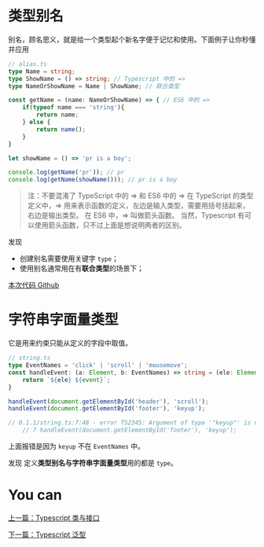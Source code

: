 # 类型别名
别名，顾名思义，就是给一个类型起个新名字便于记忆和使用。下面例子让你秒懂并应用

```typescript
// alias.ts
type Name = string;
type ShowName = () => string; // Typescript 中的 =>
type NameOrShowName = Name | ShowName; // 联合类型

const getName = (name: NameOrShowName) => { // ES6 中的 =>
    if(typeof name === 'string'){
        return name;
    } else {
        return name();
    }
}

let showName = () => 'pr is a boy';

console.log(getName('pr')); // pr
console.log(getName(showName())); // pr is a boy
```

> 注：不要混淆了 TypeScript 中的 => 和 ES6 中的 =>
> 在 TypeScript 的类型定义中，=> 用来表示函数的定义，左边是输入类型，需要用括号括起来，右边是输出类型。
> 在 ES6 中，=> 叫做箭头函数。
> 当然，Typescript 有可以使用箭头函数，只不过上面是想说明两者的区别。

发现
- 创建别名需要使用关键字 `type`；
- 使用别名通常用在有**联合类型**的场景下；


[本次代码 Github](https://github.com/ruizhengyun/typescript-note/tree/feature_v0.1.1_20190702/notes/0.1.1)


# 字符串字面量类型

它是用来约束只能从定义的字段中取值。

```typescript
// string.ts
type EventNames = 'click' | 'scroll' | 'mousemove';
const handleEvent: (a: Element, b: EventNames) => string = (ele: Element, event: EventNames) => {
    return `${ele} ${event}`;
}

handleEvent(document.getElementById('header'), 'scroll');
handleEvent(document.getElementById('footer'), 'keyup');

// 0.1.1/string.ts:7:48 - error TS2345: Argument of type '"keyup"' is not assignable to parameter of type 'EventNames'.
    // 7 handleEvent(document.getElementById('footer'), 'keyup');  
```

上面报错是因为 `keyup` 不在 `EventNames` 中。

发现
定义**类型别名与字符串字面量类型**用的都是 `type`。


# You can

[上一篇：Typescript 类与接口](./class_interfaces.md)

[下一篇：Typescript 泛型](./generics.md)
